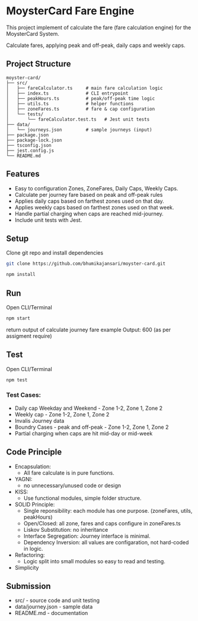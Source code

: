 # MoysterCard Fare Engine

This project implement of calculate the fare (fare calculation engine) for the MoysterCard System.

Calculate fares, applying peak and off-peak, daily caps and weekly caps.

## Project Structure
```
moyster-card/
├── src/
│   ├── fareCalculator.ts     # main fare calculation logic
│   ├── index.ts              # CLI entrypoint
│   ├── peakHours.ts          # peak/off-peak time logic
│   ├── utils.ts              # helper functions
│   ├── zoneFares.ts          # fare & cap configuration
│   └── tests/
│       └── fareCalculator.test.ts   # Jest unit tests
├── data/
│   └── journeys.json         # sample journeys (input)
├── package.json
├── package-lock.json
├── tsconfig.json
├── jest.config.js
└── README.md
```

## Features
- Easy to configuration Zones, ZoneFares, Daily Caps, Weekly Caps.
-  Calculate per journey fare based on peak and off-peak rules
-  Applies daily caps based on farthest zones used on that day.
-  Applies weekly caps based on farthest zones used on that week.
-  Handle partial charging when caps are reached mid-journey.
-  Include unit tests with Jest.

## Setup 
Clone git repo and install dependencies
```bash
git clone https://github.com/bhumikajansari/moyster-card.git
```
```bash
npm install
```
	
## Run
Open CLI/Terminal
```bash
npm start
```

return output of calculate journey fare example Output: 600 (as per assigment require)

## Test
Open CLI/Terminal
```bash
npm test
```

### Test Cases:
- Daily cap Weekday and Weekend - Zone 1-2, Zone 1, Zone 2
- Weekly cap - Zone 1-2, Zone 1, Zone 2
- Invalis Journey data
- Boundry Cases - peak and off-peak - Zone 1-2, Zone 1, Zone 2
- Partial charging when caps are hit mid-day or mid-week

## Code Principle
- Encapsulation:
	- All fare calculate is in pure functions.
- YAGNI:
	- no unnecessary/unused code or design
- KISS:
	- Use functional modules, simple folder structure.
- SOLID Principle:
	- Single reponsibility: each module has one purpose. (zoneFares, utils, peakHours)
	- Open/Closed: all zone, fares and caps configure in zoneFares.ts
	- Liskov Substitution: no inheritance
	- Interface Segregation: Journey interface is minimal.
	- Dependency Inversion: all values are configaration, not hard-coded in logic.
- Refactoring:
	- Logic split into small modules so easy to read and testing.
- Simplicity

## Submission
- src/ - source code and unit testing
- data/journey.json - sample data
- README.md - documentation
